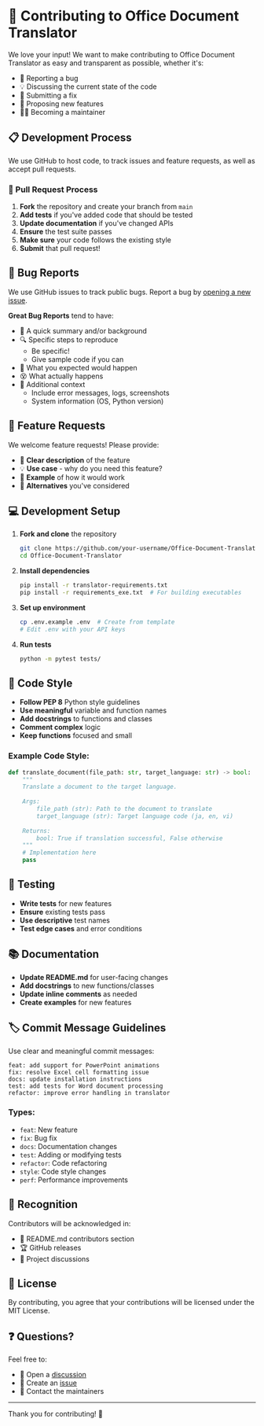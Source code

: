 # 🤝 Contributing to Office Document Translator

We love your input! We want to make contributing to Office Document Translator as easy and transparent as possible, whether it's:

- 🐛 Reporting a bug
- 💡 Discussing the current state of the code
- 🚀 Submitting a fix
- 💪 Proposing new features
- 👨‍💻 Becoming a maintainer

## 📋 Development Process

We use GitHub to host code, to track issues and feature requests, as well as accept pull requests.

### 🔄 Pull Request Process

1. **Fork** the repository and create your branch from `main`
2. **Add tests** if you've added code that should be tested
3. **Update documentation** if you've changed APIs
4. **Ensure** the test suite passes
5. **Make sure** your code follows the existing style
6. **Submit** that pull request!

## 🐛 Bug Reports

We use GitHub issues to track public bugs. Report a bug by [opening a new issue](https://github.com/rclifen122/Office-Document-Translator/issues/new/choose).

**Great Bug Reports** tend to have:

- 📝 A quick summary and/or background
- 🔍 Specific steps to reproduce
  - Be specific!
  - Give sample code if you can
- 🎯 What you expected would happen
- 😵 What actually happens
- 💭 Additional context
  - Include error messages, logs, screenshots
  - System information (OS, Python version)

## 🚀 Feature Requests

We welcome feature requests! Please provide:

- 🎯 **Clear description** of the feature
- 💡 **Use case** - why do you need this feature?
- 📝 **Example** of how it would work
- 🤔 **Alternatives** you've considered

## 💻 Development Setup

1. **Fork and clone** the repository
   ```bash
   git clone https://github.com/your-username/Office-Document-Translator.git
   cd Office-Document-Translator
   ```

2. **Install dependencies**
   ```bash
   pip install -r translator-requirements.txt
   pip install -r requirements_exe.txt  # For building executables
   ```

3. **Set up environment**
   ```bash
   cp .env.example .env  # Create from template
   # Edit .env with your API keys
   ```

4. **Run tests**
   ```bash
   python -m pytest tests/
   ```

## 📐 Code Style

- **Follow PEP 8** Python style guidelines
- **Use meaningful** variable and function names
- **Add docstrings** to functions and classes
- **Comment complex** logic
- **Keep functions** focused and small

### Example Code Style:
```python
def translate_document(file_path: str, target_language: str) -> bool:
    """
    Translate a document to the target language.
    
    Args:
        file_path (str): Path to the document to translate
        target_language (str): Target language code (ja, en, vi)
        
    Returns:
        bool: True if translation successful, False otherwise
    """
    # Implementation here
    pass
```

## 🧪 Testing

- **Write tests** for new features
- **Ensure** existing tests pass
- **Use descriptive** test names
- **Test edge cases** and error conditions

## 📚 Documentation

- **Update README.md** for user-facing changes
- **Add docstrings** to new functions/classes
- **Update inline comments** as needed
- **Create examples** for new features

## 🏷️ Commit Message Guidelines

Use clear and meaningful commit messages:

```
feat: add support for PowerPoint animations
fix: resolve Excel cell formatting issue
docs: update installation instructions
test: add tests for Word document processing
refactor: improve error handling in translator
```

### Types:
- `feat`: New feature
- `fix`: Bug fix
- `docs`: Documentation changes
- `test`: Adding or modifying tests
- `refactor`: Code refactoring
- `style`: Code style changes
- `perf`: Performance improvements

## 🏅 Recognition

Contributors will be acknowledged in:
- 📄 README.md contributors section
- 🏆 GitHub releases
- 💬 Project discussions

## 📄 License

By contributing, you agree that your contributions will be licensed under the MIT License.

## ❓ Questions?

Feel free to:
- 💬 Open a [discussion](https://github.com/rclifen122/Office-Document-Translator/discussions)
- 📧 Create an [issue](https://github.com/rclifen122/Office-Document-Translator/issues)
- 📧 Contact the maintainers

---

Thank you for contributing! 🎉 